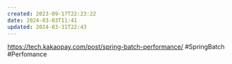 ```yaml
---
created: 2023-09-17T22:23:22
date: 2024-03-03T11:41
updated: 2024-03-31T22:43
---
```

https://tech.kakaopay.com/post/spring-batch-performance/
#SpringBatch
#Perfomance